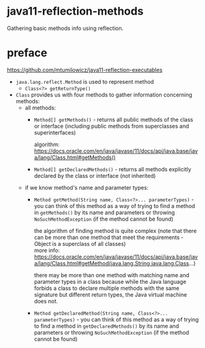 # java11-reflection-methods
Gathering basic methods info using reflection.

# preface
https://github.com/mtumilowicz/java11-reflection-executables

* `java.lang.reflect.Method` is used to represent method
    * `Class<?> getReturnType()`
* `Class` provides us with four methods to gather information
concerning methods:
    * all methods:
        * `Method[] getMethods()` - returns all public methods 
            of the class or interface (including public methods
            from superclasses and superinterfaces)
            
            algorithm: https://docs.oracle.com/en/java/javase/11/docs/api/java.base/java/lang/Class.html#getMethods()
            
        * `Method[] getDeclaredMethods()` - returns 
            all methods explicitly declared by the class or interface 
            (not inherited)
    * if we know method's name and parameter types:
        * `Method getMethod(String name, Class<?>... parameterTypes)` - 
            you can think of this method as a way of trying to 
            find a method in `getMethods()` by its name and parameters 
            or throwing `NoSuchMethodException` (if the method cannot be found)
        
            the algorithm of finding method is quite complex 
            (note that there can be more than one method that meet
            the requirements - Object is a superclass of all classes)  
            more info: https://docs.oracle.com/en/java/javase/11/docs/api/java.base/java/lang/Class.html#getMethod(java.lang.String,java.lang.Class...)
                
            there may be more than one method with matching name and
            parameter types in a class because while the Java language forbids a
            class to declare multiple methods with the same signature but different
            return types, the Java virtual machine does not.
   
        * `Method getDeclaredMethod(String name, Class<?>... parameterTypes)` - 
           you can think of this method as a way of trying to 
           find a method in `getDeclaredMethods()` by its name and parameters 
           or throwing `NoSuchMethodException` (if the method cannot be found)